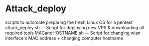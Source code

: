 # Attack_deploy
scripts to automate preparing the fresh Linux OS for a pentest
attack_deploy.sh  --  Script for deploying new VPS & downloading all required tools
MACandHOSTNAME.sh  --  Script for changing wlan interface's MAC address + changing computer hostname
